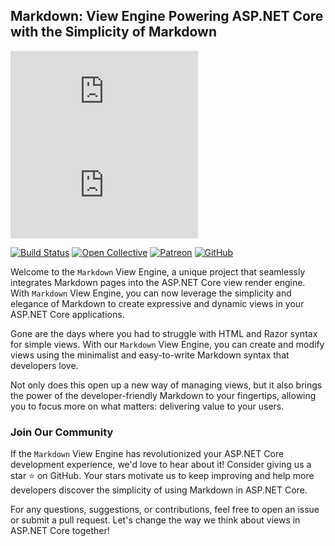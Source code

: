 ## Markdown: View Engine Powering ASP.NET Core with the Simplicity of Markdown

[![NuGet Badge](https://buildstats.info/nuget/wangkanai.markdown)](https://www.nuget.org/packages/wangkanai.markdown)
[![NuGet Badge](https://buildstats.info/nuget/wangkanai.markdown?includePreReleases=true)](https://www.nuget.org/packages/wangkanai.markdown)

[![Build Status](https://dev.azure.com/wangkanai/GitHub/_apis/build/status/wangkanai?branchName=main)](https://dev.azure.com/wangkanai/GitHub/_build/latest?definitionId=20&branchName=main)
[![Open Collective](https://img.shields.io/badge/open%20collective-support%20me-3385FF.svg)](https://opencollective.com/wangkanai)
[![Patreon](https://img.shields.io/badge/patreon-support%20me-d9643a.svg)](https://www.patreon.com/wangkanai)
[![GitHub](https://img.shields.io/github/license/wangkanai/wangkanai)](https://github.com/wangkanai/wangkanai/blob/main/LICENSE)

Welcome to the `Markdown` View Engine, a unique project that seamlessly integrates Markdown pages into the ASP.NET Core view render engine. 
With `Markdown` View Engine, you can now leverage the simplicity and elegance of Markdown to create expressive and dynamic views in your ASP.NET Core applications.

Gone are the days where you had to struggle with HTML and Razor syntax for simple views. 
With our `Markdown` View Engine, you can create and modify views using the minimalist and easy-to-write Markdown syntax that developers love.

Not only does this open up a new way of managing views, but it also brings the power of the developer-friendly Markdown to your fingertips, 
allowing you to focus more on what matters: delivering value to your users.

### Join Our Community

If the `Markdown` View Engine has revolutionized your ASP.NET Core development experience, we'd love to hear about it! 
Consider giving us a star ⭐ on GitHub. Your stars motivate us to keep improving and help more developers discover the simplicity of using Markdown in ASP.NET Core.

For any questions, suggestions, or contributions, feel free to open an issue or submit a pull request. 
Let's change the way we think about views in ASP.NET Core together!